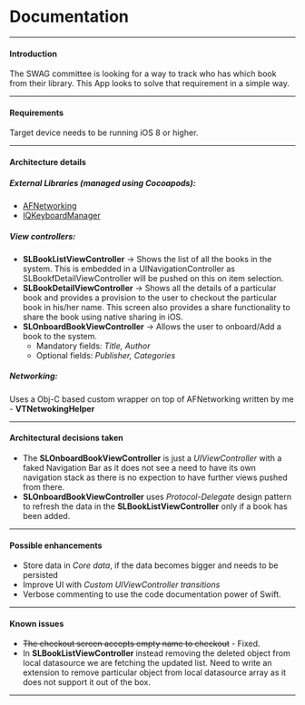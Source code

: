Documentation
==
___
#### Introduction
The SWAG committee is looking for a way to track who has which book from their library. This App looks to solve that requirement in a simple way.
___
#### Requirements
Target device needs to be running iOS 8 or higher.
___
#### Architecture details
##### External Libraries (managed using Cocoapods):
- [AFNetworking](https://github.com/AFNetworking/AFNetworking)
- [IQKeyboardManager](https://github.com/hackiftekhar/IQKeyboardManager)

##### View controllers:
- **SLBookListViewController** -> Shows the list of all the books in the system. This is embedded in a UINavigationController as SLBookfDetailViewController will be pushed on this on item selection.
- **SLBookDetailViewController** -> Shows all the details of a particular book and provides a provision to the user to checkout the particular book in his/her name. This screen also provides a share functionality to share the book using native sharing in iOS.
- **SLOnboardBookViewController** -> Allows the user to onboard/Add a book to the system.
    * Mandatory fields: *Title, Author*
	* Optional fields: *Publisher, Categories*

##### Networking:
Uses a Obj-C based custom wrapper on top of AFNetworking written by me - **VTNetwokingHelper**
____
#### Architectural decisions taken
- The **SLOnboardBookViewController** is just a *UIViewController* with a faked Navigation Bar as it does not see a need to have its own navigation stack as there is no expection to have further views pushed from there.
- **SLOnboardBookViewController** uses *Protocol-Delegate* design pattern to refresh the data in the **SLBookListViewController** only if a book has been added.
___
#### Possible enhancements
- Store data in *Core data*, if the data becomes bigger and needs to be persisted
- Improve UI with *Custom UIViewController transitions*
- Verbose commenting to use the code documentation power of Swift.
___
#### Known issues
- ~~The checkout screen accepts empty name to checkout~~ - Fixed.
-  In **SLBookListViewController** instead removing the deleted object from local datasource we are fetching the updated list. Need to write an extension to remove particular object from local datasource array as it does not support it out of the box.
___
